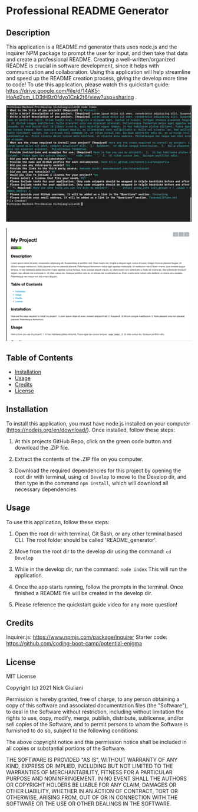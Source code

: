 # Professional README Generator 

## Description 

This application is a README.md generator thats uses node.js and the inquirer NPM package to prompt the user for input, and then take that data and create a professional README.  Creating a well-written/organized README is crucial in software development, since it helps with communication and collaboration.  Using this application will help streamline and speed up the README creation process, giving the develop more time to code!  To use this application, please watch this quickstart guide: https://drive.google.com/file/d/14AK5-HoAd2sm_LD3tH9z0fdyo1Cnk2t6/view?usp=sharing . 

![Screenshot_Terminal](./Develop/assets/Terminal_SS.png)

![Screenshot_README](./Develop/assets/README_SS.png)
 

## Table of Contents 

* [Installation](#installation)
* [Usage](#usage)
* [Credits](#credits)
* [License](#license)

## Installation 

To install this application, you must have node.js installed on your computer (https://nodejs.org/en/download/).  Once installed, follow these steps:  

1. At this projects GitHub Repo, click on the green code button and download the .ZIP file.

2. Extract the contents of the .ZIP file on you computer.  

3. Download the required dependencies for this project by opening the root dir with terminal, using ``` cd Develop ``` to move to the Develop dir, and then type in the command ``` npm install ```, which will download all necessary dependencies.


## Usage 

To use this application, follow these steps:  

1. Open the root dir with terminal, Git Bash, or any other terminal based CLI.  The root folder should be called 'README_generator'.

2. Move from the root dir to the develop dir using the command: ```cd Develop```

3. While in the develop dir, run the command: ```node index``` This will run the application.

4.  Once the app starts running, follow the prompts in the terminal.  Once finished a README file will be created in the develop dir.

5. Please reference the quickstart guide video for any more question!

## Credits 

Inquirer.js: https://www.npmjs.com/package/inquirer
Starter code: https://github.com/coding-boot-camp/potential-enigma

## License 

MIT License

Copyright (c) 2021 Nick Giuliani

Permission is hereby granted, free of charge, to any person obtaining a copy
of this software and associated documentation files (the "Software"), to deal
in the Software without restriction, including without limitation the rights
to use, copy, modify, merge, publish, distribute, sublicense, and/or sell
copies of the Software, and to permit persons to whom the Software is
furnished to do so, subject to the following conditions:

The above copyright notice and this permission notice shall be included in all
copies or substantial portions of the Software.

THE SOFTWARE IS PROVIDED "AS IS", WITHOUT WARRANTY OF ANY KIND, EXPRESS OR
IMPLIED, INCLUDING BUT NOT LIMITED TO THE WARRANTIES OF MERCHANTABILITY,
FITNESS FOR A PARTICULAR PURPOSE AND NONINFRINGEMENT. IN NO EVENT SHALL THE
AUTHORS OR COPYRIGHT HOLDERS BE LIABLE FOR ANY CLAIM, DAMAGES OR OTHER
LIABILITY, WHETHER IN AN ACTION OF CONTRACT, TORT OR OTHERWISE, ARISING FROM,
OUT OF OR IN CONNECTION WITH THE SOFTWARE OR THE USE OR OTHER DEALINGS IN THE
SOFTWARE.
